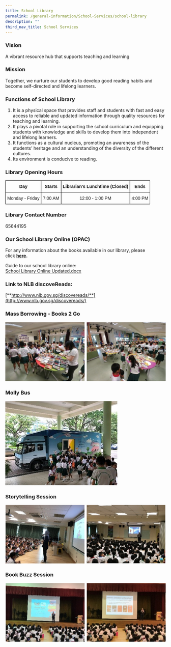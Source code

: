 ```yaml
---
title: School Library
permalink: /general-information/School-Services/school-library
description: ""
third_nav_title: School Services
---
```

### Vision

A vibrant resource hub that supports teaching and learning  



### Mission

Together, we nurture our students to develop good reading habits and become self-directed and lifelong learners.  

### Functions of School Library

1. It is a physical space that provides staff and students with fast and easy access to reliable and updated information through quality resources for teaching and learning.  
2. It plays a pivotal role in supporting the school curriculum and equipping students with knowledge and skills to develop them into independent and lifelong learners.  
3. It functions as a cultural nucleus, promoting an awareness of the students’ heritage and an understanding of the diversity of the different cultures.  
4. Its environment is conducive to reading.

### Library Opening Hours

<style type="text/css">
.tg  {border-collapse:collapse;border-spacing:0;}
.tg td{border-color:black;border-style:solid;border-width:1px;font-family:Arial, sans-serif;font-size:14px;
  overflow:hidden;padding:10px 5px;word-break:normal;}
.tg th{border-color:black;border-style:solid;border-width:1px;font-family:Arial, sans-serif;font-size:14px;
  font-weight:normal;overflow:hidden;padding:10px 5px;word-break:normal;}
.tg .tg-baqh{text-align:center;vertical-align:top}
.tg .tg-amwm{font-weight:bold;text-align:center;vertical-align:top}
</style>
<table class="tg">
<thead>
  <tr>
    <th class="tg-amwm">Day</th>
    <th class="tg-amwm">Starts</th>
    <th class="tg-amwm">Librarian's Lunchtime (Closed)</th>
    <th class="tg-amwm">Ends</th>
  </tr>
</thead>
<tbody>
  <tr>
    <td class="tg-baqh">Monday - Friday</td>
    <td class="tg-baqh">7:00 AM</td>
    <td class="tg-baqh">12:00 - 1:00 PM</td>
    <td class="tg-baqh">4:00 PM</td>
  </tr>
</tbody>
</table>

### Library Contact Number

65644195  
  

### Our School Library Online (OPAC)

For any information about the books available in our library, please click **[here](https://schoolibrary.moe.edu.sg/princesselizabethpri/cgi-bin/spydus.exe/MSGTRN/WPAC/HOME). [](http://schoolibrary.moe.edu.sg/princesselizabethpri)**   

Guide to our school library online:  
[School Library Online Updated.docx](/files/School%20Library%20Online%20Updated.pdf)


### Link to NLB discoveReads:

[**http://www.nlb.gov.sg/discovereads/**](http://www.nlb.gov.sg/discovereads/)  
  

### Mass Borrowing - Books 2 Go

![](/images/lib1.png)

### Molly Bus

![](/images/mollybus.jpg)

### Storytelling Session

![](/images/lib2.png)

### Book Buzz Session

![](/images/lib3.png)

